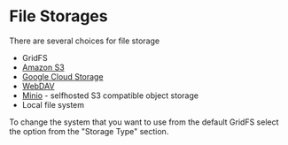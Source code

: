 # File Storages

There are several choices for file storage

- GridFS
- [Amazon S3](amazon-s3/)
- [Google Cloud Storage](google-cloud-storage/)
- [WebDAV](webdav/)
- [Minio](minio/) - selfhosted S3 compatible object storage
- Local file system

To change the system that you want to use from the default GridFS select the option from the "Storage Type" section.


